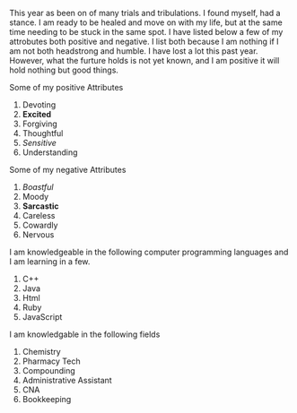 This year as been on of many trials and tribulations. I found myself, had a stance. I am ready to be healed and move on with my life, but at the same time needing to be stuck in the same spot. I have listed below a few of my attrobutes both positive and negative. I list both because I am nothing if I am not both headstrong and humble. I have lost a lot this past year. However, what the furture holds is not yet known, and I am positive it will hold nothing but good things. 


Some of my positive Attributes 
1. Devoting 
2. **Excited** 
3. Forgiving 
4. Thoughtful 
5. *Sensitive*
6. Understanding

Some of my negative Attributes 
1. *Boastful*
2. Moody 
3. **Sarcastic**
4. Careless 
5. Cowardly
6. Nervous

I am knowledgeable in the following computer programming languages and I am learning in a few. 
1. C++
2. Java
3. Html
4. Ruby
5. JavaScript

I am knowledgable in the following fields
1. Chemistry
2. Pharmacy Tech
3. Compounding
4. Administrative Assistant
5. CNA
6. Bookkeeping
